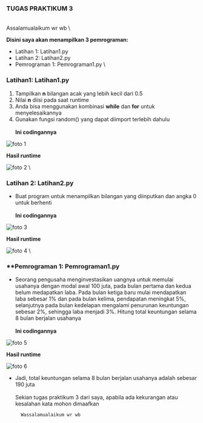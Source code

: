 ### **TUGAS PRAKTIKUM 3**
\
		Assalamualaikum wr wb
\

**Disini saya akan menampilkan 3 pemrograman:**
- Latihan 1: Latihan1.py
- Latihan 2: Latihan2.py
- Pemrograman 1: Pemrograman1.py
\


### **Latihan1: Latihan1.py**

1. Tampilkan **n** bilangan acak yang lebih kecil dari 0.5
2. Nilai **n** diisi pada saat runtime
3. Anda bisa menggunakan kombinasi **while** dan **for** untuk menyelesaikannya
4. Gunakan fungsi random() yang dapat diimport terlebih dahulu
\
\
**Ini codingannya**

![foto 
1](https://user-images.githubusercontent.com/46735362/53027096-d4b6cf80-3496-11e9-9ef5-d1ce8a6ba703.png)

**Hasil runtime**

![foto 
2](https://user-images.githubusercontent.com/46735362/53027135-f1530780-3496-11e9-8a0f-c2b421b5181b.png)
\


### **Latihan 2: Latihan2.py**

- Buat program untuk menampilkan bilangan yang diinputkan 
dan angka 0 untuk berhenti
\
\
**Ini codingannya**

![foto 
3](https://user-images.githubusercontent.com/46735362/53027543-bac9bc80-3497-11e9-8797-4430ec5055f1.png)

**Hasil runtime**

![foto 
4](https://user-images.githubusercontent.com/46735362/53027619-df259900-3497-11e9-8e0c-8dcfd6e6e9c9.png)
\


### **Pemrograman 1: Pemrograman1.py

- Seorang pengusaha menginvestasikan uangnya untuk memulai usahanya 
dengan modal awal 100 juta, pada bulan pertama dan kedua belum 
medapatkan laba. Pada bulan ketiga baru mulai mendapatkan laba sebesar 
1% dan pada bulan kelima,  pendapatan meningkat 5%, selanjutnya pada 
bulan kedelapan mengalami penurunan keuntungan sebesar 2%, sehingga laba 
menjadi 3%. Hitung total keuntungan selama 8 bulan berjalan usahanya
\
\
**Ini codingannya**

![foto 
5](https://user-images.githubusercontent.com/46735362/53028193-fa44d880-3498-11e9-882d-7c51d3aed280.png)

**Hasil runtime**

![foto 
6](https://user-images.githubusercontent.com/46735362/53028265-1c3e5b00-3499-11e9-957b-b50752d154d8.png)

- Jadi, total keuntungan selama 8 bulan berjalan usahanya adalah sebesar 
190 juta
\
\
Sekian tugas praktikum 3 dari saya, apabila ada kekurangan atau 
kesalahan kata mohon dimaafkan

		Wassalamualaikum wr wb
